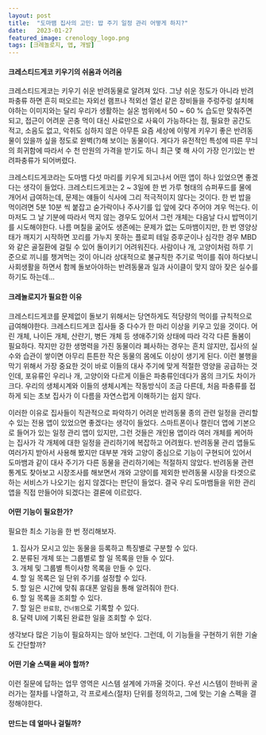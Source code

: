 ```yaml
---
layout: post
title:  "도마뱀 집사의 고민: 밥 주기 일정 관리 어떻게 하지?"
date:   2023-01-27
featured_image: crenology_logo.png
tags: [크레놀로지, 앱, 개발]
---
```


#### 크레스티드게코 키우기의 쉬움과 어려움

크레스티드게코는 키우기 쉬운 반려동물로 알려져 있다. 그냥 쉬운 정도가 아니라 반려 파충류 하면 흔히 떠오르는 자외선 램프나 적외선 열선 같은 장비들을 주렁주렁 설치해야하는 이미지와는 달리 우리가 생활하는 실온 범위에서 50 ~ 60 % 습도만 맞춰주면 되고, 접근이 어려운 곤충 먹이 대신 사료만으로 사육이 가능하다는 점, 필요한 공간도 적고, 소음도 없고, 악취도 심하지 않은 아무튼 요즘 세상에 이렇게 키우기 좋은 반려동물이 있을까 싶을 정도로 완벽(?)해 보이는 동물이다. 게다가 유전적인 특성에 따른 무늬의 희귀함에 따라서 수 천 만원의 가격을 받기도 하니 최근 몇 해 사이 가장 인기있는 반려파충류가 되어버렸다. 

크레스티드게코라는 도마뱀 다섯 마리를 키우게 되고나서 어떤 앱이 하나 있었으면 좋겠다는 생각이 들었다. 크레스티드게코는 2 ~ 3일에 한 번 가루 형태의 슈퍼푸드를 물에 개어서 급여하는데, 문제는 얘들이 식사에 그리 적극적이지 않다는 것이다. 한 번 밥을 먹이려면 5분 10분 씩 붙잡고 숟가락이나 주사기를 입 앞에 갖다 주어야 겨우 먹는다. 이 마저도 그 날 기분에 따라서 먹지 않는 경우도 있어서 그런 개체는 다음날 다시 밥먹이기를 시도해야한다. 나름 며칠을 굶어도 생존에는 문제가 없는 도마뱀이지만, 한 번 영양상태가 깨지기 시작하면 꼬리를 가누지 못하는 플로피 테일 증후군이나 심각한 경우 MBD와 같은 골질환에 걸릴 수 있어 돌이키기 어려워진다. 사람이나 개, 고양이처럼 하루 기준으로 끼니를 챙겨먹는 것이 아니라 상대적으로 불규칙한 주기로 먹이를 줘야 하다보니 사회생활을 하면서 함께 돌보아야하는 반려동물과 일과 사이클이 맞지 않아 잦은 실수를 하기도 하는데...

#### 크레놀로지가 필요한 이유

크레스티드게코를 문제없이 돌보기 위해서는 당연하게도 적당량의 먹이를 규칙적으로 급여해야한다. 크레스티드게코 집사들 중 다수가 한 마리 이상을 키우고 있을 것이다. 어린 개체, 나이든 개체, 산란기, 병든 개체 등 생애주기와 상태에 따라 각각 다른 돌봄이 필요하다. 작지만 강한 생명력을 가진 동물이라 폐사하는 경우는 흔치 않지만, 집사의 실수와 습관이 쌓이면 아무리 튼튼한 작은 동물의 몸에도 이상이 생기게 된다. 이런 불행을 막기 위해서 가장 중요한 것이 바로 이들의 대사 주기에 맞게 적절한 영양을 공급하는 것인데, 포유류인 우리나 개, 고양이와 다르게 이들은 파충류인데다가 몸의 크기도 차이가 크다. 우리의 생체시계와 이들의 생체시계는 작동방식이 조금 다른데, 처음 파충류를 접하게 되는 초보 집사가 이 다름을 자연스럽게 이해하기는 쉽지 않다. 

이러한 이유로 집사들이 직관적으로 파악하기 어려운 반려동물 종의 관련 일정을 관리할 수 있는 전용 앱이 있었으면 좋겠다는 생각이 들었다. 스마트폰이나 캘린더 앱에 기본으로 들어가 있는 일정 관리 앱이 있지만, 그런 것들은 개인용 앱이라 여러 개체를 케어하는 집사가 각 개체에 대한 일정을 관리하기에 복잡하고 어려웠다. 반려동물 관리 앱들도 여러가지 받아서 사용해 봤지만 대부분 개와 고양이 중심으로 기능이 구현되어 있어서 도마뱀과 같이 대사 주기가 다른 동물을 관리하기에는 적절하지 않았다. 반려동물 관련 통계도 찾아보고 시장조사를 해보면서 개와 고양이를 제외한 반려동물 시장을 타겟으로 하는 서비스가 나오기는 쉽지 않겠다는 판단이 들었다. 결국 우리 도마뱀들을 위한 관리 앱을 직접 만들어야 되겠다는 결론에 이르렀다. 

#### 어떤 기능이 필요한가?

필요한 최소 기능을 한 번 정리해보자.

1. 집사가 모시고 있는 동물을 등록하고 특징별로 구분할 수 있다. 
1. 분류된 개체 또는 그룹별로 할 일 목록을 만들 수 있다.
1. 개체 및 그룹별 특이사항 목록을 만들 수 있다.
1. 할 일 목록은 일 단위 주기를 설정할 수 있다.
1. 할 일은 시간에 맞춰 휴대폰 알림을 통해 알려줘야 한다.
1. 할 일 목록을 조회할 수 있다.
1. 할 일은 `완료함`, `건너뜀`으로 기록할 수 있다.
1. 달력 UI에 기록된 완료한 일을 조회할 수 있다.

생각보다 많은 기능이 필요하지는 않아 보인다. 그런데, 이 기능들을 구현하기 위한 기술도 간단할까?

#### 어떤 기술 스택을 써야 할까?

이런 질문에 답하는 업무 영역은 시스템 설계에 가까울 것이다. 우선 시스템이 한바퀴 굴러가는 절차를 나열하고, 각 프로세스(절차) 단위를 정의하고, 그에 맞는 기술 스펙을 결정해야한다. 



#### 만드는 데 얼마나 걸릴까?



